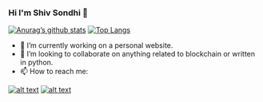 ### Hi I'm Shiv Sondhi 👋

[![Anurag’s github stats](https://github-readme-stats.vercel.app/api?username=shivsondhi&count_private=true&theme=gruvbox)](https://github.com/shivsondhi)
[![Top Langs](https://github-readme-stats.vercel.app/api/top-langs/?username=shivsondhi&layout=compact&theme=gruvbox)](https://github.com/shivsondhi)

- 🔭 I’m currently working on a personal website.
- 👯 I’m looking to collaborate on anything related to blockchain or written in python.
- 📫 How to reach me:

<a href="https://www.linkedin.com/in/shivsondhi/">![alt text](https://img.shields.io/badge/-LinkedIn-0e76a8?style=plastic&logo=linkedIn)</a>
<a href="https://twitter.com/shivsondhi">![alt text](https://img.shields.io/badge/-Twitter-1DA1F2?style=plastic&logo=Twitter)</a>

<!--
**shivsondhi/shivsondhi** is a ✨ _special_ ✨ repository because its `README.md` (this file) appears on your GitHub profile.

Here are some ideas to get you started:

- 🤔 I’m looking for help with ...
- 💬 Ask me about ...
- 😄 Pronouns: ...
- ⚡ Fun fact: ...
-->
